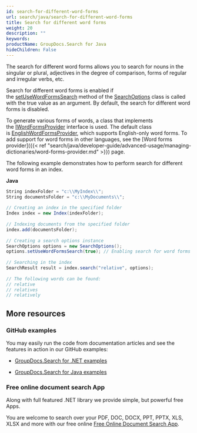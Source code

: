 ```yaml
---
id: search-for-different-word-forms
url: search/java/search-for-different-word-forms
title: Search for different word forms
weight: 20
description: ""
keywords: 
productName: GroupDocs.Search for Java
hideChildren: False
---
```

The search for different word forms allows you to search for nouns in the singular or plural, adjectives in the degree of comparison, forms of regular and irregular verbs, etc.

Search for different word forms is enabled if the [setUseWordFormsSearch](https://apireference.groupdocs.com/search/java/com.groupdocs.search.options/SearchOptions#setUseWordFormsSearch(boolean)) method of the [SearchOptions](https://apireference.groupdocs.com/search/java/com.groupdocs.search.options/SearchOptions) class is called with the true value as an argument. By default, the search for different word forms is disabled.

To generate various forms of words, a class that implements the [IWordFormsProvider](https://apireference.groupdocs.com/search/java/com.groupdocs.search.dictionaries/IWordFormsProvider) interface is used. The default class is [EnglishWordFormsProvider](https://apireference.groupdocs.com/search/java/com.groupdocs.search.dictionaries/EnglishWordFormsProvider), which supports English-only word forms. To add support for word forms in other languages, see the [Word forms provider]({{< ref "search/java/developer-guide/advanced-usage/managing-dictionaries/word-forms-provider.md" >}}) page.

The following example demonstrates how to perform search for different word forms in an index.

**Java**

```csharp
String indexFolder = "c:\\MyIndex\\";
String documentsFolder = "c:\\MyDocuments\\";
 
// Creating an index in the specified folder
Index index = new Index(indexFolder);
 
// Indexing documents from the specified folder
index.add(documentsFolder);
 
// Creating a search options instance
SearchOptions options = new SearchOptions();
options.setUseWordFormsSearch(true); // Enabling search for word forms
 
// Searching in the index
SearchResult result = index.search("relative", options);
 
// The following words can be found:
// relative
// relatives
// relatively
```

## More resources

### GitHub examples

You may easily run the code from documentation articles and see the features in action in our GitHub examples:

*   [GroupDocs.Search for .NET examples](https://github.com/groupdocs-search/GroupDocs.Search-for-.NET)
    
*   [GroupDocs.Search for Java examples](https://github.com/groupdocs-search/GroupDocs.Search-for-Java)
    

### Free online document search App

Along with full featured .NET library we provide simple, but powerful free Apps.

You are welcome to search over your PDF, DOC, DOCX, PPT, PPTX, XLS, XLSX and more with our free online [Free Online Document Search App](https://products.groupdocs.app/search).
